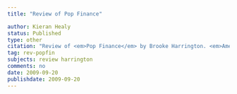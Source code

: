 ```yaml
---
title: "Review of Pop Finance"

author: Kieran Healy
status: Published
type: other
citation: "Review of <em>Pop Finance</em> by Brooke Harrington. <em>American Journal of Sociology</em>. 115:309–12."
tag: rev-popfin
subjects: review harrington
comments: no
date: 2009-09-20
publishdate: 2009-09-20
---
```


